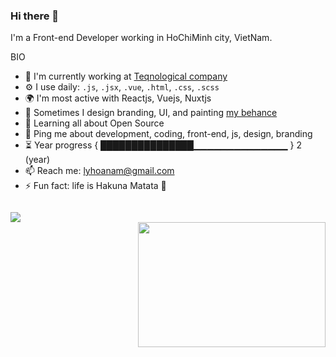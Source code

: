 ### Hi there 👋

I'm a Front-end Developer working in HoChiMinh city, VietNam.

BIO
- 🏢 I'm currently working at [Teqnological company](https://teqnological.asia/)   
- ⚙️ I use daily: ```.js```, ```.jsx```, ```.vue```, ```.html```, ```.css```, ```.scss```       
- 🌍 I'm most active with Reactjs, Vuejs, Nuxtjs   
- 💅 Sometimes I design branding, UI, and painting [my behance](https://www.behance.net/lyhoanam0321)    
- 🌱 Learning all about Open Source    
- 💬 Ping me about development, coding, front-end, js, design, branding     
- ⏳ Year progress { ███████████████▁▁▁▁▁▁▁▁▁▁▁▁▁▁ } 2 (year)     
- 📫 Reach me: lyhoanam@gmail.com  
- ⚡️ Fun fact: life is Hakuna Matata 🙌    
     
<code>
<img src="https://github-readme-stats.vercel.app/api?username=lyhoanam&&show_icons=true&title_color=ffffff&icon_color=bb2acf&text_color=daf7dc&bg_color=151515" />
<img align="right" width="300px" src="https://64.media.tumblr.com/a7dfa407524226bbd13bdd7779afa736/tumblr_n099u7EkZm1rclzfvo1_500.gif" style="float:right;height:200px" />
</code>
